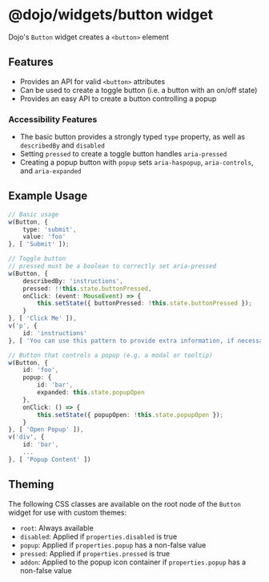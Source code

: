 # @dojo/widgets/button widget

Dojo's `Button` widget creates a `<button>` element


## Features

- Provides an API for valid `<button>` attributes
- Can be used to create a toggle button (i.e. a button with an on/off state)
- Provides an easy API to create a button controlling a popup

### Accessibility Features

- The basic button provides a strongly typed `type` property, as well as `describedBy` and `disabled`
- Setting `pressed` to create a toggle button handles `aria-pressed`
- Creating a popup button with `popup` sets `aria-haspopup`, `aria-controls`, and `aria-expanded`

## Example Usage

```typescript
// Basic usage
w(Button, {
	type: 'submit',
	value: 'foo'
}, [ 'Submit' ]);

// Toggle button
// pressed must be a boolean to correctly set aria-pressed
w(Button, {
	describedBy: 'instructions',
	pressed: !!this.state.buttonPressed,
	onClick: (event: MouseEvent) => {
		this.setState({ buttonPressed: !this.state.buttonPressed });
	}
}, [ 'Click Me' ]),
v('p', {
	id: 'instructions'
}, [ 'You can use this pattern to provide extra information, if necessary' ]);

// Button that controls a popup (e.g. a modal or tooltip)
w(Button, {
	id: 'foo',
	popup: {
		id: 'bar',
		expanded: this.state.popupOpen
	},
	onClick: () => {
		this.setState({ popupOpen: !this.state.popupOpen });
	}
}, [ 'Open Popup' ]),
v('div', {
	id: 'bar',
	...
}, [ 'Popup Content' ])
```

## Theming

The following CSS classes are available on the root node of the `Button` widget for use with custom themes:

- `root`: Always available
- `disabled`: Applied if `properties.disabled` is true
- `popup`: Applied if `properties.popup` has a non-false value
- `pressed`: Applied if `properties.pressed` is true
- `addon`: Applied to the popup icon container if `properties.popup` has a non-false value
